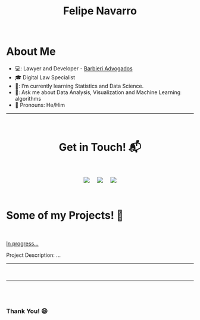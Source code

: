 <h1 align="center">Felipe Navarro<a></h1>
<Br>
<h1>About Me</h1>


- 💻: Lawyer and Developer -  <a href="https://www.pistildata.com/](https://www.barbieriadvogados.com/">Barbieri Advogados</a>
- 🎓 Digital Law Specialist
- 🌱: I’m currently learning Statistics and Data Science.
- 💬: Ask me about Data Analysis, Visualization and Machine Learning algorithms
- 💬   Pronouns: He/Him
<hr>
<Br>
<h1 align="center">Get in Touch! 📬</h1>
<Br>
<p align="center">
<a href="https://www.linkedin.com/in/felipe-navarro-b54323117//" target="blank"><img align="center" src="https://img.shields.io/badge/LinkedIn-0077B5?style=for-the-badge&logo=linkedin&logoColor=white" /></a> &nbsp;&nbsp;&nbsp;  <a href="mailto:felipensamaral@gmail.com" target="blank"><img align="center" src="https://img.shields.io/badge/Gmail-D14836?style=for-the-badge&logo=gmail&logoColor=white" /></a>    &nbsp;&nbsp;&nbsp;       <a href="https://github.com/felipensa" target="blank"><img align="center" src="https://img.shields.io/badge/GitHub-100000?style=for-the-badge&logo=github&logoColor=white" /></a>
</p>
  
<Br>
<h1>Some of my Projects! 🎨</h1>
<Br>
 
 <a href="https://github.com/felipensa/Portf-lio">In progress... </a>
  
Project Description: ...

 ***
  
  
  
<Br>
<hr>
<Br>
<Br>

### Thank You! 😄 

<Br>
